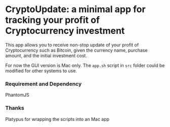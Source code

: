 # CryptoUpdate: a minimal app for tracking your profit of Cryptocurrency investment

This app allows you to receive non-stop update of your profit of Cryptocurrency such as Bitcoin, given the currency name, purchase amount, and the initial investment cost.  

For now the GUI version is Mac only. The `app.sh` script in `src` folder could be modified for other systems to use.  

### Requirement and Dependency
PhantomJS

### Thanks
Platypus for wrapping the scripts into an Mac app